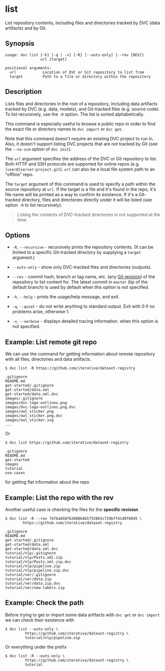 # list

List repository contents, including files and directories tracked by DVC
(<abbr>data artifacts</abbr>) and by Git.

## Synopsis

```usage
usage: dvc list [-h] [-q | -v] [-R] [--outs-only] [--rev [REV]]
                url [target]

positional arguments:
  url            Location of DVC or Git repository to list from
  target         Path to a file or directory within the repository
```

## Description

Lists files and directories in the root of a <abbr>repository</abbr>, including
<abbr>data artifacts</abbr> tracked by DVC (e.g. data, models), and Git-tracked
files (e.g. source code). To list recursively, use the `-R` option. The list is
sorted alphabetically.

This command is especially useful to browse a public repo in order to find the
exact file or directory names to `dvc import` or `dvc get`.

Note that this command doesn't require an existing DVC project to run in. Also,
it doesn't support listing <abbr>DVC projects</abbr> that are not tracked by Git
(see the `--no-scm` option of `dvc init`).

The `url` argument specifies the address of the DVC or Git repository to list.
Both HTTP and SSH protocols are supported for online repos (e.g.
`[user@]server:project.git`). `url` can also be a local file system path to an
"offline" repo.

The `target` argument of this command is used to specify a path within the
source repository at `url`. If the target is a file and it's found in the repo,
it's file name will be printed as a way to confirm its existence. If it's a
Git-tracked directory, files and directories directly under it will be listed
(use option `-R` to list recursively).

> Listing the contents of DVC-tracked directories is not supported at the time.

## Options

- `-R`, `--recursive` - recursively prints the repository contents. (It can be
  limited to a specific Git-tracked directory by supplying a `target` argument.)

- `--outs-only` - show only DVC-tracked files and directories
  (<abbr>outputs</abbr>).

- `--rev` - commit hash, branch or tag name, etc. (any
  [Git revision](https://git-scm.com/docs/revisions)) of the repository to list
  content for. The latest commit in `master` (tip of the default branch) is used
  by default when this option is not specified.

- `-h`, `--help` - prints the usage/help message, and exit.

- `-q`, `--quiet` - do not write anything to standard output. Exit with 0 if no
  problems arise, otherwise 1.

- `-v`, `--verbose` - displays detailed tracing information. when this option is
  not specified.

## Example: List remote git repo

We can use the command for getting information about remote repository with all
files, directories and <abbr>data artifacts</abbr>.

```dvc
$ dvc list -R https://github.com/iterative/dataset-registry

.gitignore
README.md
get-started/.gitignore
get-started/data.xml
get-started/data.xml.dvc
images/.gitignore
images/dvc-logo-outlines.png
images/dvc-logo-outlines.png.dvc
images/owl_sticker.png
images/owl_sticker.png.dvc
images/owl_sticker.svg
...
```

Or

```dvc
$ dvc list https://github.com/iterative/dataset-registry

.gitignore
README.md
get-started
images
tutorial
use-cases
```

for getting flat information about the repo

## Example: List the repo with the rev

Another useful case is checking the files for the **specific revision**

```dvc
$ dvc list -R --rev 7476a858f6200864b5755863c729bff41d0fb045 \
        https://github.com/iterative/dataset-registry

.gitignore
README.md
get-started/.gitignore
get-started/data.xml
get-started/data.xml.dvc
tutorial/nlp/.gitignore
tutorial/nlp/Posts.xml.zip
tutorial/nlp/Posts.xml.zip.dvc
tutorial/nlp/pipeline.zip
tutorial/nlp/pipeline.zip.dvc
tutorial/ver/.gitignore
tutorial/ver/data.zip
tutorial/ver/data.zip.dvc
tutorial/ver/new-labels.zip
```

## Example: Check the path

Before trying to get or import some <abbr>data artifacts</abbr> with `dvc get`
or `dvc import` we can check their existence with

```dvc
$ dvc list --outs-only \
         https://github.com/iterative/dataset-registry \
         tutorial/nlp/pipeline.zip
```

Or everything under the prefix

```dvc
$ dvc list -R --outs-only \
         https://github.com/iterative/dataset-registry \
         tutorial
```

